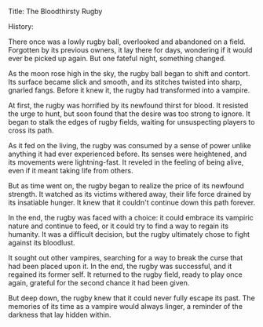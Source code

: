 Title: The Bloodthirsty Rugby

History:

There once was a lowly rugby ball, overlooked and abandoned on a field. Forgotten by its previous owners, it lay there for days, wondering if it would ever be picked up again. But one fateful night, something changed.

As the moon rose high in the sky, the rugby ball began to shift and contort. Its surface became slick and smooth, and its stitches twisted into sharp, gnarled fangs. Before it knew it, the rugby had transformed into a vampire.

At first, the rugby was horrified by its newfound thirst for blood. It resisted the urge to hunt, but soon found that the desire was too strong to ignore. It began to stalk the edges of rugby fields, waiting for unsuspecting players to cross its path.

As it fed on the living, the rugby was consumed by a sense of power unlike anything it had ever experienced before. Its senses were heightened, and its movements were lightning-fast. It reveled in the feeling of being alive, even if it meant taking life from others.

But as time went on, the rugby began to realize the price of its newfound strength. It watched as its victims withered away, their life force drained by its insatiable hunger. It knew that it couldn't continue down this path forever.

In the end, the rugby was faced with a choice: it could embrace its vampiric nature and continue to feed, or it could try to find a way to regain its humanity. It was a difficult decision, but the rugby ultimately chose to fight against its bloodlust.

It sought out other vampires, searching for a way to break the curse that had been placed upon it. In the end, the rugby was successful, and it regained its former self. It returned to the rugby field, ready to play once again, grateful for the second chance it had been given.

But deep down, the rugby knew that it could never fully escape its past. The memories of its time as a vampire would always linger, a reminder of the darkness that lay hidden within.